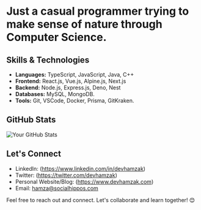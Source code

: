 # Just a casual programmer trying to make sense of nature through Computer Science.

## Skills & Technologies
- **Languages:** TypeScript, JavaScript, Java, C++
- **Frontend:**  React.js, Vue.js, Alpine.js, Next.js
- **Backend:** Node.js, Express.js, Deno, Nest
- **Databases:**  MySQL, MongoDB.
- **Tools:** Git, VSCode, Docker, Prisma, GitKraken.

## GitHub Stats
![Your GitHub Stats](https://github-readme-stats.vercel.app/api?username=Hamzakdev112&show_icons=true&hide_title=true&count_private=true)

## Let's Connect
- LinkedIn: (https://www.linkedin.com/in/devhamzak)
- Twitter: (https://twitter.com/devhamzak)
- Personal Website/Blog: (https://www.devhamzak.com)
- Email: hamza@socialhippos.com

Feel free to reach out and connect. Let's collaborate and learn together! 😊
